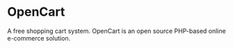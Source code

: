 # OpenCart
A free shopping cart system. OpenCart is an open source PHP-based online e-commerce solution.
